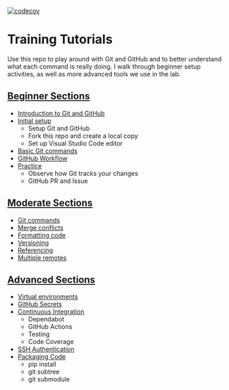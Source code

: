 [![codecov](https://codecov.io/gh/djmcgregor/training/branch/main/graph/badge.svg?token=E97NPUSQ5D)](https://codecov.io/gh/djmcgregor/training)

# Training Tutorials

Use this repo to play around with Git and GitHub and to better understand what each command is really doing. I walk through beginner setup activities, as well as more advanced tools we use in the lab.

## [Beginner Sections](./beginner.md)
- [Introduction to Git and GitHub](./beginner.md#introduction)
- [Initial setup](./beginner.md#initial-setup)
    - Setup Git and GitHub
    - Fork this repo and create a local copy
    - Set up Visual Studio Code editor
- [Basic Git commands](./beginner.md#git-commands)
- [GitHub Workflow](./beginner.md#github-workflow)
- [Practice](./beginner.md#practice)
    - Observe how Git tracks your changes
    - GitHub PR and Issue

## [Moderate Sections](./moderate.md)
- [Git commands](./moderate.md#git-commands)
- [Merge conflicts](./moderate.md#merge-conflicts)
- [Formatting code](./moderate.md#formatting-code)
- [Versioning](./moderate.md#versioning)
- [Referencing](./moderate.md#referencing)
- [Multiple remotes](./moderate.md#multiple-remotes)

## [Advanced Sections](./advanced.md)
- [Virtual environments](./advanced.md#virtual-environment)
- [GitHub Secrets](./advanced.md#github-secrets)
- [Continuous Integration](./advanced.md#continuous-integration)
    - Dependabot
    - GitHub Actions
    - Testing
    - Code Coverage
- [SSH Authentication](./advanced.md#ssh-authentication)
- [Packaging Code](./advanced.md#packaging-code)
    - pip install
    - git subtree
    - git submodule
